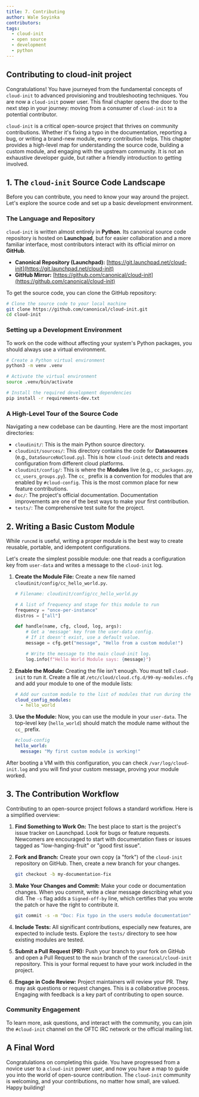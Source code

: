```yaml
---
title: 7. Contributing
author: Wale Soyinka
contributors:
tags:
  - cloud-init
  - open source
  - development
  - python
---
```


## Contributing to cloud-init project

Congratulations! You have journeyed from the fundamental concepts of `cloud-init` to advanced provisioning and troubleshooting techniques. You are now a `cloud-init` power user. This final chapter opens the door to the next step in your journey: moving from a consumer of `cloud-init` to a potential contributor.

`cloud-init` is a critical open-source project that thrives on community contributions. Whether it's fixing a typo in the documentation, reporting a bug, or writing a brand-new module, every contribution helps. This chapter provides a high-level map for understanding the source code, building a custom module, and engaging with the upstream community. It is not an exhaustive developer guide, but rather a friendly introduction to getting involved.

## 1. The `cloud-init` Source Code Landscape

Before you can contribute, you need to know your way around the project. Let's explore the source code and set up a basic development environment.

### The Language and Repository

`cloud-init` is written almost entirely in **Python**. Its canonical source code repository is hosted on **Launchpad**, but for easier collaboration and a more familiar interface, most contributors interact with its official mirror on **GitHub**.

*   **Canonical Repository (Launchpad):** [https://git.launchpad.net/cloud-init](https://git.launchpad.net/cloud-init)
*   **GitHub Mirror:** [https://github.com/canonical/cloud-init](https://github.com/canonical/cloud-init)

To get the source code, you can clone the GitHub repository:

```bash
# Clone the source code to your local machine
git clone https://github.com/canonical/cloud-init.git
cd cloud-init
```

### Setting up a Development Environment

To work on the code without affecting your system's Python packages, you should always use a virtual environment.

```bash
# Create a Python virtual environment
python3 -m venv .venv

# Activate the virtual environment
source .venv/bin/activate

# Install the required development dependencies
pip install -r requirements-dev.txt
```

### A High-Level Tour of the Source Code

Navigating a new codebase can be daunting. Here are the most important directories:

*   `cloudinit/`: This is the main Python source directory.
*   `cloudinit/sources/`: This directory contains the code for **Datasources** (e.g., `DataSourceNoCloud.py`). This is how `cloud-init` detects and reads configuration from different cloud platforms.
*   `cloudinit/config/`: This is where the **Modules** live (e.g., `cc_packages.py`, `cc_users_groups.py`). The `cc_` prefix is a convention for modules that are enabled by `#cloud-config`. This is the most common place for new feature contributions.
*   `doc/`: The project's official documentation. Documentation improvements are one of the best ways to make your first contribution.
*   `tests/`: The comprehensive test suite for the project.

## 2. Writing a Basic Custom Module

While `runcmd` is useful, writing a proper module is the best way to create reusable, portable, and idempotent configurations.

Let's create the simplest possible module: one that reads a configuration key from `user-data` and writes a message to the `cloud-init` log.

1.  **Create the Module File:** Create a new file named `cloudinit/config/cc_hello_world.py`.

    ```python
    # Filename: cloudinit/config/cc_hello_world.py

    # A list of frequency and stage for this module to run
    frequency = "once-per-instance"
    distros = ["all"]

    def handle(name, cfg, cloud, log, args):
        # Get a 'message' key from the user-data config.
        # If it doesn't exist, use a default value.
        message = cfg.get("message", "Hello from a custom module!")

        # Write the message to the main cloud-init log.
        log.info(f"Hello World Module says: {message}")
    ```

2.  **Enable the Module:** Creating the file isn't enough. You must tell `cloud-init` to run it. Create a file at `/etc/cloud/cloud.cfg.d/99-my-modules.cfg` and add your module to one of the module lists:

    ```yaml
    # Add our custom module to the list of modules that run during the config stage
    cloud_config_modules:
      - hello_world
    ```

3.  **Use the Module:** Now, you can use the module in your `user-data`. The top-level key (`hello_world`) should match the module name without the `cc_` prefix.

    ```yaml
    #cloud-config
    hello_world:
      message: "My first custom module is working!"
    ```

After booting a VM with this configuration, you can check `/var/log/cloud-init.log` and you will find your custom message, proving your module worked.

## 3. The Contribution Workflow

Contributing to an open-source project follows a standard workflow. Here is a simplified overview:

1.  **Find Something to Work On:** The best place to start is the project's issue tracker on Launchpad. Look for bugs or feature requests. Newcomers are encouraged to start with documentation fixes or issues tagged as "low-hanging-fruit" or "good first issue".

2.  **Fork and Branch:** Create your own copy (a "fork") of the `cloud-init` repository on GitHub. Then, create a new branch for your changes.
    ```bash
    git checkout -b my-documentation-fix
    ```

3.  **Make Your Changes and Commit:** Make your code or documentation changes. When you commit, write a clear message describing what you did. The `-s` flag adds a `Signed-off-by` line, which certifies that you wrote the patch or have the right to contribute it.
    ```bash
    git commit -s -m "Doc: Fix typo in the users module documentation"
    ```

4.  **Include Tests:** All significant contributions, especially new features, are expected to include tests. Explore the `tests/` directory to see how existing modules are tested.

5.  **Submit a Pull Request (PR):** Push your branch to your fork on GitHub and open a Pull Request to the `main` branch of the `canonical/cloud-init` repository. This is your formal request to have your work included in the project.

6.  **Engage in Code Review:** Project maintainers will review your PR. They may ask questions or request changes. This is a collaborative process. Engaging with feedback is a key part of contributing to open source.

### Community Engagement

To learn more, ask questions, and interact with the community, you can join the `#cloud-init` channel on the OFTC IRC network or the official mailing list.

## A Final Word

Congratulations on completing this guide. You have progressed from a novice user to a `cloud-init` power user, and now you have a map to guide you into the world of open-source contribution. The `cloud-init` community is welcoming, and your contributions, no matter how small, are valued. Happy building!
